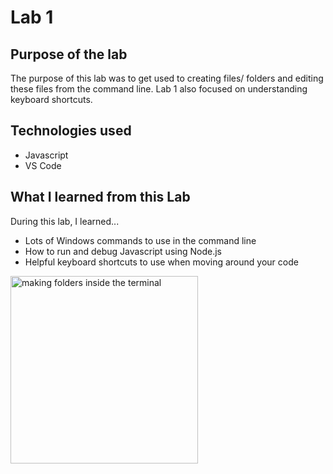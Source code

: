 # Lab 1 


## Purpose of the lab
The purpose of this lab was to get used to creating files/ folders and editing these files from the command line. Lab 1 also focused on understanding keyboard shortcuts. 

## Technologies used 
- Javascript
- VS Code

## What I learned from this Lab
During this lab, I learned...
- Lots of Windows commands to use in the command line
- How to run and debug Javascript using Node.js
- Helpful keyboard shortcuts to use when moving around your code

<img src="lab-01-folders.JPG" alt="making folders inside the terminal" width="300">
